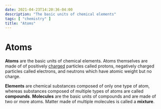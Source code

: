 ```yaml
---
date: 2021-04-23T14:20:36-04:00
description: "The basic units of chemical elements"
tags: [ "chemistry" ]
title: "Atoms"
---
```


# Atoms

**Atoms** are the basic units of chemical elements. Atoms themselves are made of of positively [charged](charge.md) particles called protons, negatively charged particles called electrons, and neutrons which have atomic weight but no charge.

**Elements** are chemical substances composed of only one type of atom, whereas substances composed of multiple types of atoms are called **compounds**. **Molecules** are the basic units of compounds and are made of two or more atoms. Matter made of multiple molecules is called a **mixture**.
